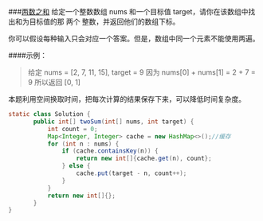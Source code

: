 ###[两数之和](../../src/main/java/club/justwrite/java/algorithm/LeetCode0001.java)
给定一个整数数组 nums 和一个目标值 target，请你在该数组中找出和为目标值的那 两个 整数，并返回他们的数组下标。

你可以假设每种输入只会对应一个答案。但是，数组中同一个元素不能使用两遍。

####示例：
>给定 nums = [2, 7, 11, 15], target = 9
 因为 nums[0] + nums[1] = 2 + 7 = 9
 所以返回 [0, 1]
 
 本题利用空间换取时间，把每次计算的结果保存下来，可以降低时间复杂度。
 
 ```java
static class Solution {
        public int[] twoSum(int[] nums, int target) {
            int count = 0;
            Map<Integer, Integer> cache = new HashMap<>();//缓存
            for (int n : nums) {
                if (cache.containsKey(n)) {
                    return new int[]{cache.get(n), count};
                } else {
                    cache.put(target - n, count++);
                }
            }
            return new int[]{};
        }
}
```
